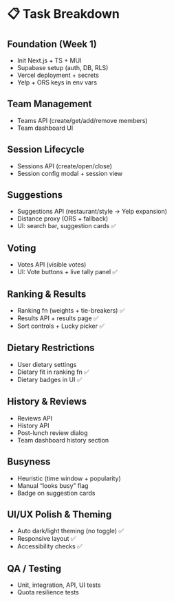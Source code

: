 # 📋 Task Breakdown

## Foundation (Week 1)
- Init Next.js + TS + MUI
- Supabase setup (auth, DB, RLS)
- Vercel deployment + secrets
- Yelp + ORS keys in env vars

## Team Management
- Teams API (create/get/add/remove members)
- Team dashboard UI

## Session Lifecycle
- Sessions API (create/open/close)
- Session config modal + session view

## Suggestions
- Suggestions API (restaurant/style → Yelp expansion)
- Distance proxy (ORS + fallback)
- UI: search bar, suggestion cards ✅

## Voting
- Votes API (visible votes)
- UI: Vote buttons + live tally panel ✅

## Ranking & Results
- Ranking fn (weights + tie-breakers) ✅
- Results API + results page ✅
- Sort controls + Lucky picker ✅

## Dietary Restrictions
- User dietary settings
- Dietary fit in ranking fn ✅
- Dietary badges in UI ✅

## History & Reviews
- Reviews API
- History API
- Post-lunch review dialog
- Team dashboard history section

## Busyness
- Heuristic (time window + popularity)
- Manual “looks busy” flag
- Badge on suggestion cards

## UI/UX Polish & Theming
- Auto dark/light theming (no toggle) ✅
- Responsive layout ✅
- Accessibility checks ✅

## QA / Testing
- Unit, integration, API, UI tests
- Quota resilience tests
